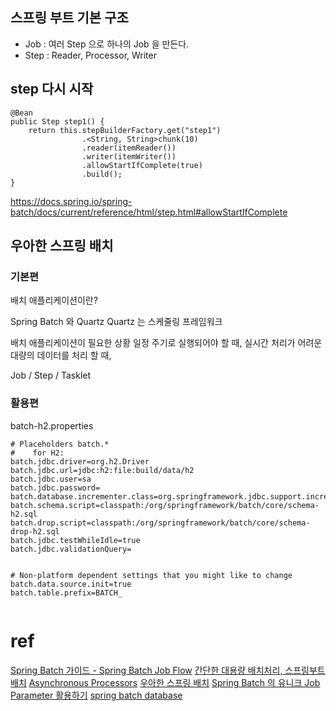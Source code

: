 

## 스프링 부트 기본 구조
- Job : 여러 Step 으로 하나의 Job 을 만든다.
- Step : Reader, Processor, Writer


## step 다시 시작
```
@Bean
public Step step1() {
	return this.stepBuilderFactory.get("step1")
				.<String, String>chunk(10)
				.reader(itemReader())
				.writer(itemWriter())
				.allowStartIfComplete(true)
				.build();
}
```
https://docs.spring.io/spring-batch/docs/current/reference/html/step.html#allowStartIfComplete


## 우아한 스프링 배치
### 기본편 
배치 애플리케이션이란?

Spring Batch 와 Quartz
Quartz 는 스케줄링 프레임워크

배치 애플리케이션이 필요한 상황
일정 주기로 실행되어야 할 때,
실시간 처리가 어려운 대량의 데이터를 처리 할 때,

Job / Step / Tasklet


### 활용편

batch-h2.properties
```
# Placeholders batch.*
#    for H2:
batch.jdbc.driver=org.h2.Driver
batch.jdbc.url=jdbc:h2:file:build/data/h2
batch.jdbc.user=sa
batch.jdbc.password=
batch.database.incrementer.class=org.springframework.jdbc.support.incrementer.H2SequenceMaxValueIncrementer
batch.schema.script=classpath:/org/springframework/batch/core/schema-h2.sql
batch.drop.script=classpath:/org/springframework/batch/core/schema-drop-h2.sql
batch.jdbc.testWhileIdle=true
batch.jdbc.validationQuery=


# Non-platform dependent settings that you might like to change
batch.data.source.init=true
batch.table.prefix=BATCH_


```


# ref
[Spring Batch 가이드 - Spring Batch Job Flow](https://jojoldu.tistory.com/328)
[간단한 대용량 배치처리, 스프링부트배치](https://ahndy84.tistory.com/18)
[Asynchronous Processors](https://docs.spring.io/spring-batch/docs/current/reference/html/spring-batch-integration.html#asynchronous-processors)
[우아한 스프링 배치](https://www.youtube.com/watch?v=_nkJkWVH-mo)
[Spring Batch 의 유니크 Job Parameter 활용하기](https://jojoldu.tistory.com/487)
[spring batch database](https://docs.spring.io/spring-boot/docs/2.0.0.M7/reference/htmlsingle/#howto-initialize-a-spring-batch-database)